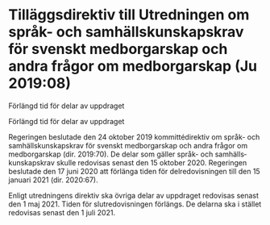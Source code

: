 # Tilläggsdirektiv till Utredningen om språk- och samhällskunskapskrav för svenskt medborgarskap och andra frågor om medborgarskap (Ju 2019:08)

Förlängd tid för delar av uppdraget

Förlängd tid för delar av uppdraget

Regeringen beslutade den 24 oktober 2019 kommitté­direktiv om språk- och samhälls­kunskaps­krav för svenskt medborgar­skap och andra frågor om med­borgar­skap (dir. 2019:70). De delar som gäller språk- och samhälls­kunskaps­krav skulle redo­visas senast den 15 oktober 2020. Regeringen beslutade den 17 juni 2020 att förlänga tiden för del­redo­vis­ningen till den 15 januari 2021 (dir. 2020:67).

Enligt utred­ningens direktiv ska övriga delar av upp­draget redovisas senast den 1 maj 2021. Tiden för slut­redo­vis­ningen förlängs. De delarna ska i stället redo­visas senast den 1 juli 2021.
